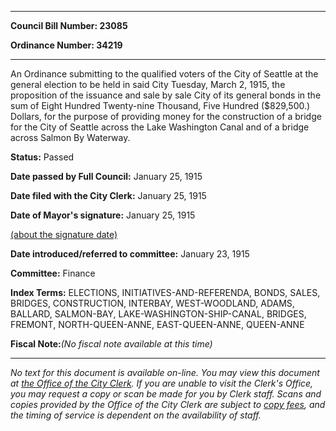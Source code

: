 

********

**Council Bill Number: 23085**
   
**Ordinance Number: 34219**
********

 An Ordinance submitting to the qualified voters of the City of Seattle at the general election to be held in said City Tuesday, March 2, 1915, the proposition of the issuance and sale by sale City of its general bonds in the sum of Eight Hundred Twenty-nine Thousand, Five Hundred ($829,500.) Dollars, for the purpose of providing money for the construction of a bridge for the City of Seattle across the Lake Washington Canal and of a bridge across Salmon By Waterway.

**Status:** Passed
   
**Date passed by Full Council:** January 25, 1915
   
**Date filed with the City Clerk:** January 25, 1915
   
**Date of Mayor's signature:** January 25, 1915
   
[(about the signature date)](/~public/approvaldate.htm)
   
   
   
**Date introduced/referred to committee:** January 23, 1915
   
**Committee:** Finance
   
   
**Index Terms:** ELECTIONS, INITIATIVES-AND-REFERENDA, BONDS, SALES, BRIDGES, CONSTRUCTION, INTERBAY, WEST-WOODLAND, ADAMS, BALLARD, SALMON-BAY, LAKE-WASHINGTON-SHIP-CANAL, BRIDGES, FREMONT, NORTH-QUEEN-ANNE, EAST-QUEEN-ANNE, QUEEN-ANNE

**Fiscal Note:**_(No fiscal note available at this time)_
********

_No text for this document is available on-line. You may view this document at [the Office of the City Clerk](http://www.seattle.gov/leg/clerk/contactUs.htm). If you are unable to visit the Clerk's Office, you may request a copy or scan be made for you by Clerk staff. Scans and copies provided by the Office of the City Clerk are subject to [copy fees](http://clerk.seattle.gov/~public/clerkfees.htm), and the timing of service is dependent on the availability of staff._


